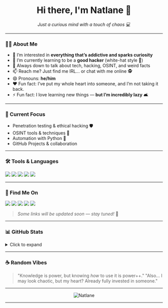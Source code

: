 <h1 align="center">Hi there, I'm Natlane 👋</h1>

<p align="center">
  <em>Just a curious mind with a touch of chaos 💻</em>
</p>

---

### 👨‍💻 About Me

- 👀 I’m interested in **everything that’s addictive and sparks curiosity**
- 🌱 I’m currently learning to be a **good hacker** (white-hat style 👻)
- 💬 Always down to talk about tech, hacking, OSINT, and weird facts
- 📫 Reach me? Just find me IRL... or chat with me online 🕵️
- 😄 Pronouns: **he/him**
- ❤️ Fun fact: I’ve put my whole heart into someone, and I’m not taking it back.
- ⚡ Fun fact: I love learning new things — **but I’m incredibly lazy** 🛋️

---

### 🧠 Current Focus

- Penetration testing & ethical hacking 🛡️
- OSINT tools & techniques 🔎
- Automation with Python 🐍
- GitHub Projects & collaboration

---

### 🛠️ Tools & Languages
<p>
  <img src="https://img.shields.io/badge/Python-3670A0?style=for-the-badge&logo=python&logoColor=fff"/>
  <img src="https://img.shields.io/badge/Bash-4EAA25?style=for-the-badge&logo=gnubash&logoColor=white"/>
  <img src="https://img.shields.io/badge/Kali_Linux-557C94?style=for-the-badge&logo=kalilinux&logoColor=white"/>
  <img src="https://img.shields.io/badge/Git-F05032?style=for-the-badge&logo=git&logoColor=white"/>
  <img src="https://img.shields.io/badge/VS_Code-007ACC?style=for-the-badge&logo=visual%20studio%20code&logoColor=white"/>
</p>

---

### 🔗 Find Me On

<p>
  <a href="https://github.com/Natlane"><img src="https://img.shields.io/badge/GitHub-Natlane-181717?style=flat&logo=github" /></a>
  <a href="https://linkedin.com/in/your-username"><img src="https://img.shields.io/badge/LinkedIn-Coming%20Soon-blue?style=flat&logo=linkedin" /></a>
  <a href="https://discord.gg/ZX7ayZd2"><img src="https://img.shields.io/badge/Discord-shidomino%233388-5865F2?style=flat&logo=discord&logoColor=white" /></a>
  <a href="https://youtube.com/@yourchannel"><img src="https://img.shields.io/badge/YouTube-Coming%20Soon-FF0000?style=flat&logo=youtube" /></a>
  <a href="https://instagram.com/your_instagram"><img src="https://img.shields.io/badge/Instagram-Coming%20Soon-E4405F?style=flat&logo=instagram&logoColor=white" /></a>
</p>

> *Some links will be updated soon — stay tuned!* 🔧

---

### 📊 GitHub Stats

<details>
  <summary>Click to expand</summary>

<p align="center">
  <img src="https://github-readme-stats.vercel.app/api?username=Natlane&show_icons=true&theme=github_dark" alt="GitHub Stats"/>
  <br />
  <img src="https://github-readme-streak-stats.herokuapp.com/?user=Natlane&theme=github-dark" alt="GitHub Streak" />
</p>

</details>

---

### ☕ Random Vibes

> "Knowledge is power, but knowing *how* to use it is power++."
> "Also... I may look chaotic, but my heart? Already fully invested in someone."
---

<p align="center">
  <img src="https://komarev.com/ghpvc/?username=Natlane&label=Profile+Views&color=blue" alt="Natlane" />
</p>

---

<!---
Natlane/Natlane is a ✨ special ✨ repository because its `README.md` (this file) appears on your GitHub profile.
You can click the Preview link to take a look at your changes.
--->
